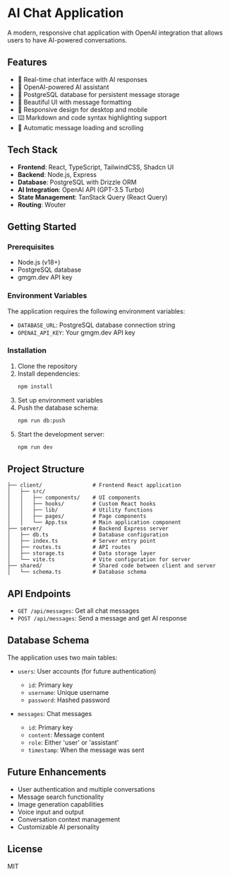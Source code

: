 # AI Chat Application

A modern, responsive chat application with OpenAI integration that allows users to have AI-powered conversations.

## Features

- 💬 Real-time chat interface with AI responses
- 🧠 OpenAI-powered AI assistant
- 💾 PostgreSQL database for persistent message storage
- 🎨 Beautiful UI with message formatting
- 📱 Responsive design for desktop and mobile
- ⌨️ Markdown and code syntax highlighting support
- 🔄 Automatic message loading and scrolling

## Tech Stack

- **Frontend**: React, TypeScript, TailwindCSS, Shadcn UI
- **Backend**: Node.js, Express
- **Database**: PostgreSQL with Drizzle ORM
- **AI Integration**: OpenAI API (GPT-3.5 Turbo)
- **State Management**: TanStack Query (React Query)
- **Routing**: Wouter

## Getting Started

### Prerequisites

- Node.js (v18+)
- PostgreSQL database
- gmgm.dev API key

### Environment Variables

The application requires the following environment variables:

- `DATABASE_URL`: PostgreSQL database connection string
- `OPENAI_API_KEY`: Your gmgm.dev API key

### Installation

1. Clone the repository
2. Install dependencies:
   ```bash
   npm install
   ```
3. Set up environment variables
4. Push the database schema:
   ```bash
   npm run db:push
   ```
5. Start the development server:
   ```bash
   npm run dev
   ```

## Project Structure

```
├── client/                # Frontend React application
│   ├── src/
│   │   ├── components/    # UI components
│   │   ├── hooks/         # Custom React hooks
│   │   ├── lib/           # Utility functions
│   │   ├── pages/         # Page components
│   │   └── App.tsx        # Main application component
├── server/                # Backend Express server
│   ├── db.ts              # Database configuration
│   ├── index.ts           # Server entry point
│   ├── routes.ts          # API routes
│   ├── storage.ts         # Data storage layer
│   └── vite.ts            # Vite configuration for server
├── shared/                # Shared code between client and server
│   └── schema.ts          # Database schema
```

## API Endpoints

- `GET /api/messages`: Get all chat messages
- `POST /api/messages`: Send a message and get AI response

## Database Schema

The application uses two main tables:

- `users`: User accounts (for future authentication)
  - `id`: Primary key
  - `username`: Unique username
  - `password`: Hashed password

- `messages`: Chat messages
  - `id`: Primary key
  - `content`: Message content
  - `role`: Either 'user' or 'assistant'
  - `timestamp`: When the message was sent

## Future Enhancements

- User authentication and multiple conversations
- Message search functionality
- Image generation capabilities
- Voice input and output
- Conversation context management
- Customizable AI personality

## License

MIT